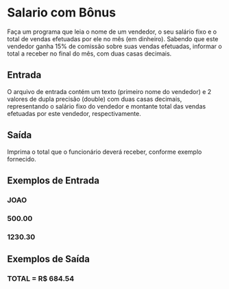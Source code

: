 # Salario com Bônus

Faça um programa que leia o nome de um vendedor, o seu salário fixo e o total de vendas efetuadas por ele no mês (em dinheiro). Sabendo que este vendedor ganha 15% de comissão sobre suas vendas efetuadas, informar o total a receber no final do mês, com duas casas decimais.

## Entrada
O arquivo de entrada contém um texto (primeiro nome do vendedor) e 2 valores de dupla precisão (double) com duas casas decimais, representando o salário fixo do vendedor e montante total das vendas efetuadas por este vendedor, respectivamente.

## Saída
Imprima o total que o funcionário deverá receber, conforme exemplo fornecido.

## Exemplos de Entrada
### JOAO
### 500.00
### 1230.30

## 	Exemplos de Saída
### TOTAL = R$ 684.54